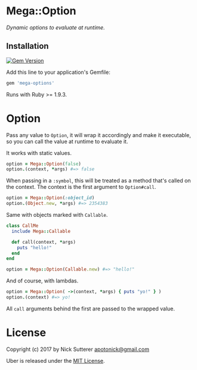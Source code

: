 # Mega::Option

_Dynamic options to evaluate at runtime._

## Installation

[![Gem Version](https://badge.fury.io/rb/mega-option.svg)](http://badge.fury.io/rb/mega-option)

Add this line to your application's Gemfile:

```ruby
gem 'mega-options'
```

Runs with Ruby >= 1.9.3.

# Option

Pass any value to `Option`, it will wrap it accordingly and make it executable, so you can call the value at runtime to evaluate it.

It works with static values.

```ruby
option = Mega::Option(false)
option.(context, *args) #=> false
```

When passing in a `:symbol`, this will be treated as a method that's called on the context. The context is the first argument to `Option#call`.

```ruby
option = Mega::Option(:object_id)
option.(Object.new, *args) #=> 2354383
```

Same with objects marked with `Callable`.

```ruby
class CallMe
  include Mega::Callable

  def call(context, *args)
    puts "hello!"
  end
end

option = Mega::Option(Callable.new) #=> "hello!"
```

And of course, with lambdas.

```ruby
option = Mega::Option( ->(context, *args) { puts "yo!" } )
option.(context) #=> yo!
```

All `call` arguments behind the first are passed to the wrapped value.

# License

Copyright (c) 2017 by Nick Sutterer <apotonick@gmail.com>

Uber is released under the [MIT License](http://www.opensource.org/licenses/MIT).
